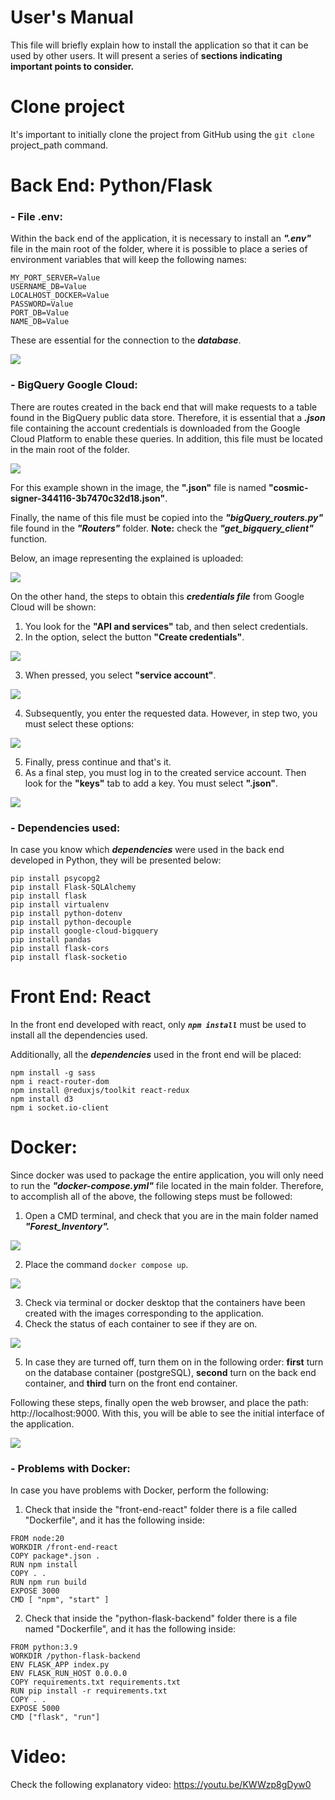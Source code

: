 # User's Manual

This file will briefly explain how to install the application so that it can be used by other users. It will present a series of **sections indicating important points to consider.**

# Clone project

It's important to initially clone the project from GitHub using the `git clone` project_path command. 

# Back End: Python/Flask

### - File .env:

Within the back end of the application, it is necessary to install an ***".env"*** file in the main root of the folder, where it is possible to place a series of environment variables that will keep the following names:

```
MY_PORT_SERVER=Value
USERNAME_DB=Value
LOCALHOST_DOCKER=Value
PASSWORD=Value
PORT_DB=Value
NAME_DB=Value
```
These are essential for the connection to the ***database***.

![](https://drive.google.com/uc?export=view&id=1VWQQ_mxTl_NeSFehGXrOjnB63kgnu_u6)

### - BigQuery Google Cloud:

There are routes created in the back end that will make requests to a table found in the BigQuery public data store. Therefore, it is essential that a ***.json*** file containing the account credentials is downloaded from the Google Cloud Platform to enable these queries. In addition, this file must be located in the main root of the folder. 

![](https://drive.google.com/uc?export=view&id=1VWQQ_mxTl_NeSFehGXrOjnB63kgnu_u6)

For this example shown in the image, the **".json"** file is named **"cosmic-signer-344116-3b7470c32d18.json"**.

Finally, the name of this file must be copied into the ***"bigQuery_routers.py"*** file found in the ***"Routers"*** folder. **Note:** check the ***"get_bigquery_client"*** function.

Below, an image representing the explained is uploaded:

![](https://drive.google.com/uc?export=view&id=1Ri5y-eQ7c2xh8wSF2BmlCDlph0hmwu4K)

On the other hand, the steps to obtain this ***credentials file*** from Google Cloud will be shown: 

1. You look for the **"API and services"** tab, and then select credentials. 
2. In the option, select the button **"Create credentials"**. 

![](https://drive.google.com/uc?export=view&id=1dfUIpk_95bTgHajakcX6Zb8lLw12S1tu)

3. When pressed, you select **"service account"**.

![](https://drive.google.com/uc?export=view&id=1VkZcy2fYkCZPgA0EyXBdKw_ZO05_IM2h)

4. Subsequently, you enter the requested data. However, in step two, you must select these options: 

![](https://drive.google.com/uc?export=view&id=1qjxB4cgoHtUfH58n4GZjBAR5EvQiwQpM)

5. Finally, press continue and that's it.
6. As a final step, you must log in to the created service account. Then look for the **"keys"** tab to add a key. You must select **".json"**.

![](https://drive.google.com/uc?export=view&id=10JyiNBbudzarY1nNr_jaV43azzm8LU03)

### - Dependencies used:

In case you know which ***dependencies*** were used in the back end developed in Python, they will be presented below:

```
pip install psycopg2
pip install Flask-SQLAlchemy
pip install flask
pip install virtualenv
pip install python-dotenv
pip install python-decouple
pip install google-cloud-bigquery
pip install pandas
pip install flask-cors
pip install flask-socketio
``` 

# Front End: React

In the front end developed with react, only ***`npm install`*** must be used to install all the dependencies used. 

Additionally, all the ***dependencies*** used in the front end will be placed: 

```
npm install -g sass
npm i react-router-dom
npm install @reduxjs/toolkit react-redux
npm install d3
npm i socket.io-client
``` 

# Docker:

Since docker was used to package the entire application, you will only need to run the ***"docker-compose.yml"*** file located in the main folder. Therefore, to accomplish all of the above, the following steps must be followed:

1. Open a CMD terminal, and check that you are in the main folder named ***"Forest_Inventory".***

![](https://drive.google.com/uc?export=view&id=1M5VStANdkOAuxlbiIWSPy7fCxKstk4WG)

2. Place the command `docker compose up`.

![](https://drive.google.com/uc?export=view&id=1-Cu_iTUSagQ0VXHpWzvje4fB9wGVfELM)

3. Check via terminal or docker desktop that the containers have been created with the images corresponding to the application. 
4. Check the status of each container to see if they are on.

![](https://drive.google.com/uc?export=view&id=1CRSBV7lI3H_MXB9dNdTYjnRGx38owJEs)

5. In case they are turned off, turn them on in the following order: **first** turn on the database container (postgreSQL), **second** turn on the back end container, and **third** turn on the front end container.

Following these steps, finally open the web browser, and place the path: http://localhost:9000. With this, you will be able to see the initial interface of the application.

![](https://drive.google.com/uc?export=view&id=1gMbAO0s8SKqOnGnhSOuUdEVSVbUioVbh)

### - Problems with Docker:

In case you have problems with Docker, perform the following: 

1. Check that inside the "front-end-react" folder there is a file called "Dockerfile", and it has the following inside:
```
FROM node:20
WORKDIR /front-end-react
COPY package*.json .
RUN npm install
COPY . .
RUN npm run build
EXPOSE 3000
CMD [ "npm", "start" ]
``` 

2. Check that inside the "python-flask-backend" folder there is a file named "Dockerfile", and it has the following inside:
```
FROM python:3.9
WORKDIR /python-flask-backend
ENV FLASK_APP index.py
ENV FLASK_RUN_HOST 0.0.0.0
COPY requirements.txt requirements.txt
RUN pip install -r requirements.txt
COPY . .
EXPOSE 5000
CMD ["flask", "run"]
``` 

# Video:

Check the following explanatory video: https://youtu.be/KWWzp8gDyw0 